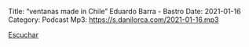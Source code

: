 Title: “ventanas made in Chile” Eduardo Barra - Bastro
Date: 2021-01-16
Category: Podcast
Mp3: https://s.danilorca.com/2021-01-16.mp3

<a href="https://s.danilorca.com/2021-01-16.mp3" type="audio/mpeg">
Escuchar
</a>
